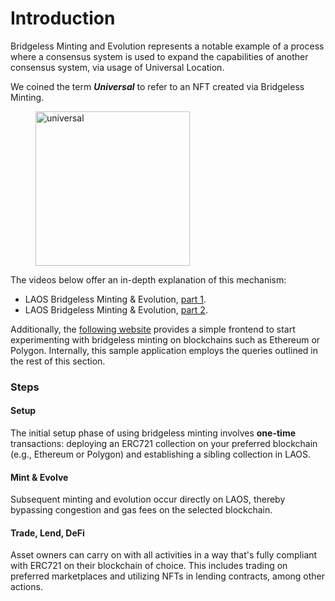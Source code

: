 # Introduction

Bridgeless Minting and Evolution represents a notable example of a process where a consensus system is used to expand the capabilities of another consensus system, via usage of Universal Location.

We coined the term _**Universal**_ to refer to an NFT created via Bridgeless Minting.

<figure style={{ display: "flex", flexDirection: "column", alignItems: "center", textAlign: "center", margin: "auto" }}>
  <img src="/img/universal.avif" alt="universal" width="247" />
  <figcaption></figcaption>
</figure>



The videos below offer an in-depth explanation of this mechanism:

* LAOS Bridgeless Minting & Evolution, [part 1](https://www.youtube.com/watch?v=UU63SU6s0sY).
* LAOS Bridgeless Minting & Evolution, [part 2](https://www.youtube.com/watch?v=yDoEp7mFlTg).

Additionally, the [following website](https://testnet.apps.laosnetwork.io/) provides a simple frontend to start experimenting with bridgeless minting on blockchains such as Ethereum or Polygon. Internally, this sample application employs the queries outlined in the rest of this section.



### Steps

#### Setup

The initial setup phase of using bridgeless minting involves **one-time** transactions: deploying an ERC721 collection on your preferred blockchain (e.g., Ethereum or Polygon) and establishing a sibling collection in LAOS.

#### Mint & Evolve

Subsequent minting and evolution occur directly on LAOS, thereby bypassing congestion and gas fees on the selected blockchain.

#### Trade, Lend, DeFi

Asset owners can carry on with all activities in a way that's fully compliant with ERC721 on their blockchain of choice. This includes trading on preferred marketplaces and utilizing NFTs in lending contracts, among other actions.

